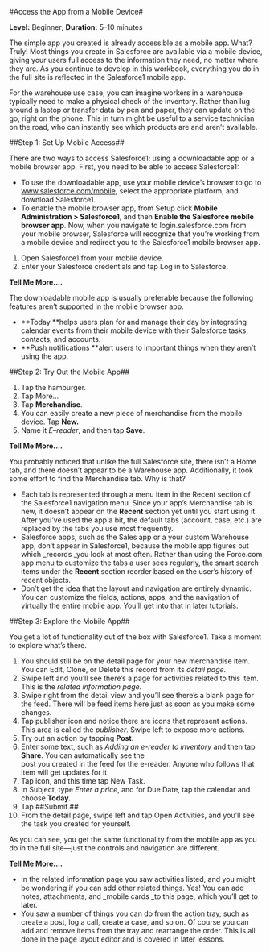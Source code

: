#Access the App from a Mobile Device#

**Level:** Beginner; **Duration:** 5–10 minutes

The simple app you created is already accessible as a mobile app. What? Truly! Most things you create in Salesforce are available via a mobile device, giving your users full access to the information they need, no matter where they are. As you continue to develop in this workbook, everything you do in the full site is reflected in the Salesforce1 mobile app.

For the warehouse use case, you can imagine workers in a warehouse typically need to make a physical check of the inventory. Rather than lug around a laptop or transfer data by pen and paper, they can update on the go, right on the phone. This in turn might be useful to a service technician on the road, who can instantly see which products are and aren’t available.

##Step 1: Set Up Mobile Access##

There are two ways to access Salesforce1: using a downloadable app or a mobile browser app. First, you need to be able to access Salesforce1:

- To use the downloadable app, use your mobile device’s browser to go to www.salesforce.com/mobile, select the appropriate platform, and download Salesforce1. 
- To enable the mobile browser app, from Setup click **Mobile Administration &gt; Salesforce1**, and then **Enable the Salesforce mobile browser app**. Now, when you navigate to login.salesforce.com from your mobile browser, Salesforce will recognize that you’re working from a mobile device and redirect you to the Salesforce1 mobile browser app. 

1. Open Salesforce1 from your mobile device.
2. Enter your Salesforce credentials and tap Log in to Salesforce.

**Tell Me More....**

The downloadable mobile app is usually preferable because the following features aren’t supported in the mobile browser app.

- **Today **helps users plan for and manage their day by integrating calendar events from their mobile device with their Salesforce tasks, contacts, and accounts. 
- **Push notifications **alert users to important things when they aren’t using the app.   

##Step 2: Try Out the Mobile App##

1. Tap the hamburger.
2. Tap More...
3. Tap **Merchandise**.
2. You can easily create a new piece of merchandise from the mobile device. Tap **New.**
2. Name it *E–reader*, and then tap **Save**.

**Tell Me More....**

You probably noticed that unlike the full Salesforce site, there isn’t a Home tab, and there doesn’t appear to be a Warehouse app. Additionally, it took some effort to find the Merchandise tab. Why is that?

- Each tab is represented through a menu item in the Recent section of the Salesforce1 navigation menu. Since your app’s Merchandise tab is new, it doesn’t appear on the **Recent** section yet until you start using it. After you’ve used the app a bit, the default tabs (account, case, etc.) are replaced by the tabs you use most frequently. 
- Salesforce apps, such as the Sales app or a your custom Warehouse app, don’t appear in Salesforce1, because the mobile app figures out which _records _you look at most often. Rather than using the Force.com app menu to customize the tabs a user sees regularly, the smart search items under the **Recent** section reorder based on the user’s history of recent objects. 
- Don’t get the idea that the layout and navigation are entirely dynamic. You can customize the fields, actions, apps, and the navigation of virtually the entire mobile app. You’ll get into that in later tutorials.   

##Step 3: Explore the Mobile App##

You get a lot of functionality out of the box with Salesforce1. Take a moment to explore what’s there. 

1. You should still be on the detail page for your new merchandise item. You can Edit, Clone, or Delete this record from its _detail page_.
2. Swipe left and you’ll see there’s a page for activities related to this item. This is the _related information page_.
3. Swipe right from the detail view and you’ll see there’s a blank page for the feed. There will be feed items here just as soon as you make some changes. 
4. Tap publisher icon and notice there are icons that represent actions. This area is called the _publisher_. Swipe left to expose more actions.
5. Try out an action by tapping **Post.**
6. Enter some text, such as *Adding an e-reader to inventory* and then tap **Share**. You can automatically see the  
post you created in the feed for the e-reader. Anyone who follows that item will get updates for it.
7. Tap icon, and this time tap New Task.
8. In Subject, type *Enter a price*, and for Due Date, tap the calendar and choose **Today.**
9. Tap ##Submit.##
10. From the detail page, swipe left and tap Open Activities, and you’ll see the task you created for yourself.

As you can see, you get the same functionality from the mobile app as you do in the full site—just the controls and navigation are different.

**Tell Me More....**

- In the related information page you saw activities listed, and you might be wondering if you can add other related things. Yes! You can add notes, attachments, and _mobile cards _to this page, which you’ll get to later. 
- You saw a number of things you can do from the action tray, such as create a post, log a call, create a case, and so on. Of course you can add and remove items from the tray and rearrange the order. This is all done in the page layout editor and is covered in later lessons. 
